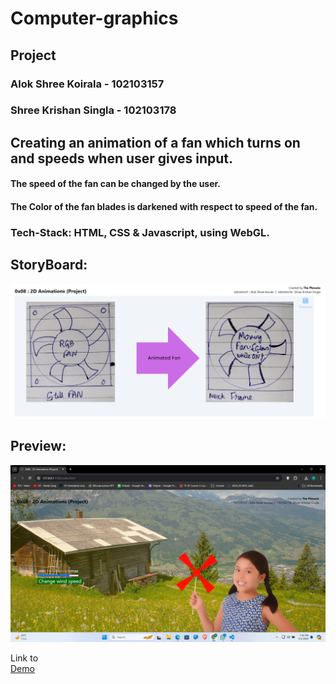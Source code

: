 # Computer-graphics
## Project
### Alok Shree Koirala - 102103157
### Shree Krishan Singla - 102103178

## Creating an animation of a fan which turns on and speeds when user gives input.

#### The speed of the fan can be changed by the user.
#### The Color of the fan blades is darkened with respect to speed of the fan.

### Tech-Stack: HTML, CSS & Javascript, using WebGL.

## StoryBoard:
![alt text](https://github.com/alok059/computer-graphics/blob/main/Storyboard_f.png?raw=true)
## Preview:
![alt text](https://github.com/alok059/0x08-2d-animation-project/blob/master/project_screenshot.png?raw=true)

Link to <br>
[Demo](https://alok059.github.io/0x08-2d-animation-project/demo/)
